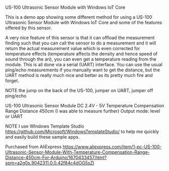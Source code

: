 ﻿US-100 Ultrasonic Sensor Module
with Windows IoT Core

This is a demo app showing some different method for using a US-100 Ultrasonic Sensor Module with Windows IoT Core and some of the features offered by this sensor.  

A very nice feature of this sensor is that it can offload the measurement finding such that you can call the sensor to do a measurement and it 
will return the actual measurement value which is even corrected for temperature effects (temperature affects the density and hence speed of sound through the ari), you can even get a temperature reading from the module.  This is all done via a serial (UART) interface.  You can use the usual ping/echo measurements if you manually want to get the distance, but the UART method is really much nice and better as its pretty much fire and forget.

NOTE the jump on the back of the US-100, jumper on UART, jumper off ping/echo

US-100 Ultrasonic Sensor Module
 DC 2.4V - 5V
 Temperature Compensation
 Range Distance 450cm (I was able to measure further)
 Output mode: level or UART

NOTE I use WIndows Template Studio https://github.com/Microsoft/WindowsTemplateStudio/ to help me quickly and easily build these sample apps. 

Purchased from AliExpress https://www.aliexpress.com/item/1-pc-US-100-Ultrasonic-Sensor-Module-With-Temperature-Compensation-Range-Distance-450cm-For-Arduino/1670433457.html?spm=a2g0s.9042311.0.0.42f84c4dOG5sZI



